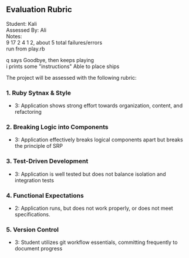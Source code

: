 ## Evaluation Rubric

Student: Kali  
Assessed By: Ali   
Notes:  
9 17 2 4 1 2, about 5 total failures/errors  
run from play.rb

q says Goodbye, then keeps playing  
i prints some "instructions"
Able to place ships  


The project will be assessed with the following rubric:

### 1. Ruby Sytnax & Style

* 3:  Application shows strong effort towards organization, content, and refactoring

### 2. Breaking Logic into Components

* 3: Application effectively breaks logical components apart but breaks the principle of SRP

### 3. Test-Driven Development

* 3: Application is well tested but does not balance isolation and integration tests

### 4. Functional Expectations

* 2: Application runs, but does not work properly, or does not meet specifications.

### 5. Version Control

* 3: Student utilizes git workflow essentials, committing frequently to document progress
